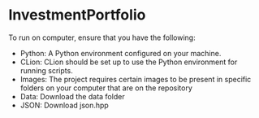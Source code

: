 # InvestmentPortfolio

To run on computer, ensure that you have the following: 
- Python: A Python environment configured on your machine. 
- CLion: CLion should be set up to use the Python environment for running scripts. 
- Images: The project requires certain images to be present in specific folders on your computer that are on the repository 
- Data: Download the data folder 
- JSON: Download json.hpp 
